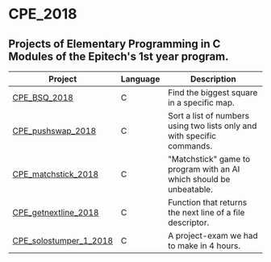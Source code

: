 # CPE_2018

## Projects of Elementary Programming in C Modules of the Epitech's 1st year program.

| Project | Language | Description |
|---------|----------|-------------|
| [CPE_BSQ_2018]         |      C      | Find the biggest square in a specific map. |
| [CPE_pushswap_2018]       |       C     | Sort a list of numbers using two lists only and with specific commands. |
| [CPE_matchstick_2018]       |       C     | "Matchstick" game to program with an AI which should be unbeatable. |
| [CPE_getnextline_2018]       |       C     | Function that returns the next line of a file descriptor. |
| [CPE_solostumper_1_2018]       |       C     | A project-exam we had to make in 4 hours. |



[CPE_BSQ_2018]: https://github.com/kevinpruvost/kevinpruvost_epitech/tree/master/FirstYear/CPE_2018/CPE_BSQ_2018
[CPE_pushswap_2018]: https://github.com/kevinpruvost/kevinpruvost_epitech/tree/master/FirstYear/CPE_2018/CPE_pushswap_2018
[CPE_matchstick_2018]: https://github.com/kevinpruvost/kevinpruvost_epitech/tree/master/FirstYear/CPE_2018/CPE_matchstick_2018
[CPE_getnextline_2018]: https://github.com/kevinpruvost/kevinpruvost_epitech/tree/master/FirstYear/CPE_2018/CPE_getnextline_2018
[CPE_solostumper_1_2018]: https://github.com/kevinpruvost/kevinpruvost_epitech/tree/master/FirstYear/CPE_2018/CPE_solostumper_1_2018

